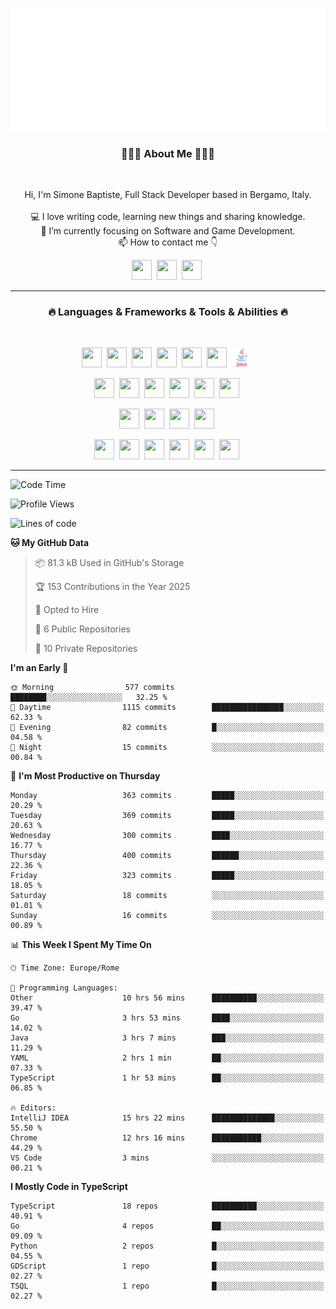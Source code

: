 ![Typing SVG](https://github.com/Silimim/Silimim/blob/main/assets/silimim_small.gif)

###
<h3 align="center">👨🏽‍💻 About Me 👨🏽‍💻</h3><br>
<p align="center">
  Hi, I'm Simone Baptiste, Full Stack Developer based in Bergamo, Italy.
  <br>
  <br>
  💻 I love writing code, learning new things and sharing knowledge.
  <br>
  🎯 I’m currently focusing on Software and Game Development. 
  <br>
  📫 How to contact me 👇
</p>
<p align="center">
<a href="https://www.linkedin.com/in/simone-baptiste-5b5668199/"><img height="32" width="32" src="https://cdn.simpleicons.org/linkedin" /></a>&nbsp;
<a href="https://www.instagram.com/simone_baptiste/"><img height="32" width="32" src="https://cdn.simpleicons.org/instagram" /></a>&nbsp;
<a href="mailto:baptistesimone19@gmail.com"><img height="32" width="32" src="https://cdn.simpleicons.org/gmail" /></a>&nbsp;
</p>
<hr>
<h3 align="center">🔥 Languages & Frameworks & Tools & Abilities 🔥</h3><br>
<p align="center">
<img height="32" width="32" src="https://cdn.simpleicons.org/javascript" />&nbsp;
<img height="32" width="32" src="https://cdn.simpleicons.org/typescript" />&nbsp;
<img height="32" width="32" src="https://cdn.simpleicons.org/html5" />&nbsp;
<img height="32" width="32" src="https://cdn.simpleicons.org/css3" />&nbsp;
<img height="32" width="32" src="https://cdn.simpleicons.org/dart" />&nbsp;
<img height="32" width="32" src="https://cdn.simpleicons.org/python" />&nbsp;
<img height="32" width="32" src="https://github.com/Silimim/Silimim/blob/main/assets/java.svg" />&nbsp;
</p>
<p align="center">
<img height="32" width="32" src="https://cdn.simpleicons.org/angular/c3002f" />&nbsp;
<img height="32" width="32" src="https://cdn.simpleicons.org/react" />&nbsp;
<img height="32" width="32" src="https://cdn.simpleicons.org/flutter" />&nbsp;
<img height="32" width="32" src="https://cdn.simpleicons.org/springboot" />&nbsp;
<img height="32" width="32" src="https://cdn.simpleicons.org/unity" />&nbsp;
<img height="32" width="32" src="https://cdn.simpleicons.org/godotengine" />&nbsp;
</p>
<p align="center">
<img height="32" width="32" src="https://cdn.simpleicons.org/mysql" />&nbsp;
<img height="32" width="32" src="https://cdn.simpleicons.org/sqlite" />&nbsp;
<img height="32" width="32" src="https://cdn.simpleicons.org/mongodb" />&nbsp;
<img height="32" width="32" src="https://cdn.simpleicons.org/docker" />&nbsp;
</p>
<p align="center">
<img height="32" width="32" src="https://cdn.simpleicons.org/git" />&nbsp;
<img height="32" width="32" src="https://cdn.simpleicons.org/github" />&nbsp;
<img height="32" width="32" src="https://cdn.simpleicons.org/intellijidea" />&nbsp;
<img height="32" width="32" src="https://cdn.simpleicons.org/visualstudiocode" />&nbsp;
<img height="32" width="32" src="https://cdn.simpleicons.org/adobephotoshop" />&nbsp;
<img height="32" width="32" src="https://cdn.simpleicons.org/adobeillustrator" />&nbsp;
</p>
<hr>

<!--START_SECTION:waka-->
![Code Time](http://img.shields.io/badge/Code%20Time-1%2C245%20hrs%2042%20mins-blue)

![Profile Views](http://img.shields.io/badge/Profile%20Views-0-blue)

![Lines of code](https://img.shields.io/badge/From%20Hello%20World%20I%27ve%20Written-13.4%20million%20lines%20of%20code-blue)

**🐱 My GitHub Data** 

> 📦 81.3 kB Used in GitHub's Storage 
 > 
> 🏆 153 Contributions in the Year 2025
 > 
> 💼 Opted to Hire
 > 
> 📜 6 Public Repositories 
 > 
> 🔑 10 Private Repositories 
 > 
**I'm an Early 🐤** 

```text
🌞 Morning                577 commits         ████████░░░░░░░░░░░░░░░░░   32.25 % 
🌆 Daytime                1115 commits        ████████████████░░░░░░░░░   62.33 % 
🌃 Evening                82 commits          █░░░░░░░░░░░░░░░░░░░░░░░░   04.58 % 
🌙 Night                  15 commits          ░░░░░░░░░░░░░░░░░░░░░░░░░   00.84 % 
```
📅 **I'm Most Productive on Thursday** 

```text
Monday                   363 commits         █████░░░░░░░░░░░░░░░░░░░░   20.29 % 
Tuesday                  369 commits         █████░░░░░░░░░░░░░░░░░░░░   20.63 % 
Wednesday                300 commits         ████░░░░░░░░░░░░░░░░░░░░░   16.77 % 
Thursday                 400 commits         ██████░░░░░░░░░░░░░░░░░░░   22.36 % 
Friday                   323 commits         █████░░░░░░░░░░░░░░░░░░░░   18.05 % 
Saturday                 18 commits          ░░░░░░░░░░░░░░░░░░░░░░░░░   01.01 % 
Sunday                   16 commits          ░░░░░░░░░░░░░░░░░░░░░░░░░   00.89 % 
```


📊 **This Week I Spent My Time On** 

```text
🕑︎ Time Zone: Europe/Rome

💬 Programming Languages: 
Other                    10 hrs 56 mins      ██████████░░░░░░░░░░░░░░░   39.47 % 
Go                       3 hrs 53 mins       ████░░░░░░░░░░░░░░░░░░░░░   14.02 % 
Java                     3 hrs 7 mins        ███░░░░░░░░░░░░░░░░░░░░░░   11.29 % 
YAML                     2 hrs 1 min         ██░░░░░░░░░░░░░░░░░░░░░░░   07.33 % 
TypeScript               1 hr 53 mins        ██░░░░░░░░░░░░░░░░░░░░░░░   06.85 % 

🔥 Editors: 
IntelliJ IDEA            15 hrs 22 mins      ██████████████░░░░░░░░░░░   55.50 % 
Chrome                   12 hrs 16 mins      ███████████░░░░░░░░░░░░░░   44.29 % 
VS Code                  3 mins              ░░░░░░░░░░░░░░░░░░░░░░░░░   00.21 % 
```

**I Mostly Code in TypeScript** 

```text
TypeScript               18 repos            ██████████░░░░░░░░░░░░░░░   40.91 % 
Go                       4 repos             ██░░░░░░░░░░░░░░░░░░░░░░░   09.09 % 
Python                   2 repos             █░░░░░░░░░░░░░░░░░░░░░░░░   04.55 % 
GDScript                 1 repo              █░░░░░░░░░░░░░░░░░░░░░░░░   02.27 % 
TSQL                     1 repo              █░░░░░░░░░░░░░░░░░░░░░░░░   02.27 % 
```




<!--END_SECTION:waka-->
